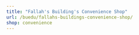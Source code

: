 ```yaml
---
title: "Fallah's Building's Convenience Shop"
url: /buedu/fallahs-buildings-convenience-shop/
shop: convenience
---
```

